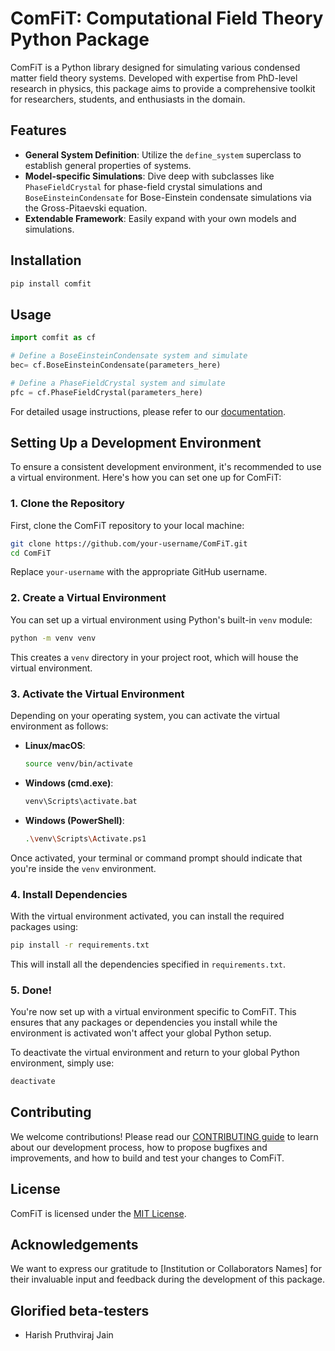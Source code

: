 # ComFiT: Computational Field Theory Python Package

ComFiT is a Python library designed for simulating various condensed matter field theory systems. Developed with expertise from PhD-level research in physics, this package aims to provide a comprehensive toolkit for researchers, students, and enthusiasts in the domain.

## Features

- **General System Definition**: Utilize the `define_system` superclass to establish general properties of systems.
- **Model-specific Simulations**: Dive deep with subclasses like `PhaseFieldCrystal` for phase-field crystal simulations and `BoseEinsteinCondensate` for Bose-Einstein condensate simulations via the Gross-Pitaevski equation.
- **Extendable Framework**: Easily expand with your own models and simulations.

## Installation

```bash
pip install comfit
```

## Usage

```python
import comfit as cf

# Define a BoseEinsteinCondensate system and simulate
bec= cf.BoseEinsteinCondensate(parameters_here)

# Define a PhaseFieldCrystal system and simulate
pfc = cf.PhaseFieldCrystal(parameters_here)
```

For detailed usage instructions, please refer to our [documentation](link_to_docs).

## Setting Up a Development Environment

To ensure a consistent development environment, it's recommended to use a virtual environment. Here's how you can set one up for ComFiT:

### 1. Clone the Repository

First, clone the ComFiT repository to your local machine:

```bash
git clone https://github.com/your-username/ComFiT.git
cd ComFiT
```

Replace `your-username` with the appropriate GitHub username.

### 2. Create a Virtual Environment

You can set up a virtual environment using Python's built-in `venv` module:

```bash
python -m venv venv
```

This creates a `venv` directory in your project root, which will house the virtual environment.

### 3. Activate the Virtual Environment

Depending on your operating system, you can activate the virtual environment as follows:

- **Linux/macOS**:

  ```bash
  source venv/bin/activate
  ```

- **Windows (cmd.exe)**:

  ```bash
  venv\Scripts\activate.bat
  ```

- **Windows (PowerShell)**:

  ```bash
  .\venv\Scripts\Activate.ps1
  ```

Once activated, your terminal or command prompt should indicate that you're inside the `venv` environment.

### 4. Install Dependencies

With the virtual environment activated, you can install the required packages using:

```bash
pip install -r requirements.txt
```

This will install all the dependencies specified in `requirements.txt`.

### 5. Done!

You're now set up with a virtual environment specific to ComFiT. This ensures that any packages or dependencies you install while the environment is activated won't affect your global Python setup.

To deactivate the virtual environment and return to your global Python environment, simply use:

```bash
deactivate
```

## Contributing

We welcome contributions! Please read our [CONTRIBUTING guide](link_to_contributing_guide) to learn about our development process, how to propose bugfixes and improvements, and how to build and test your changes to ComFiT.

## License

ComFiT is licensed under the [MIT License](LICENSE).

## Acknowledgements

We want to express our gratitude to [Institution or Collaborators Names] for their invaluable input and feedback during the development of this package.

## Glorified beta-testers

- Harish Pruthviraj Jain
